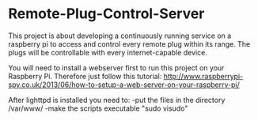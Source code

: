 Remote-Plug-Control-Server
==========================

This project is about developing a continuously running service on a raspberry pi to access and control every remote plug within its range. The plugs will be controllable with every internet-capable device.

You will need to install a webserver first to run this project on your Raspberry Pi.
Therefore just follow this tutorial: 
http://www.raspberrypi-spy.co.uk/2013/06/how-to-setup-a-web-server-on-your-raspberry-pi/

After lighttpd is installed you need to:
-put the files in the directory /var/www/
-make the scripts executable "sudo visudo" 

